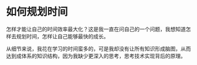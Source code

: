 # 如何规划时间

怎样才能让自己的时间效率最大化？这是我一直在问自己的一个问题，我想知道怎样去规划时间，怎样让自己能够最快的成长。

从细节来说，我花在学习的时间蛮多的，可是我却没有让所有知识形成脑图，从而达到成体系的知识结构，因为我缺少更深入的思考，思考技术实现背后的原理。

